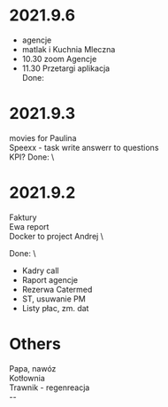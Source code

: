 # 2021.9.6
- agencje 
- matlak i Kuchnia Mleczna
- 10.30 zoom Agencje
- 11.30 Przetargi aplikacja 
</br>Done:

# 2021.9.3
movies for Paulina \
Speexx - task  write answerr to questions \
KPI?
Done: \

# 2021.9.2
Faktury \
Ewa report \
Docker to project Andrej \

Done: \
- Kadry call 
- Raport agencje 
- Rezerwa Catermed 
- ST, usuwanie PM
- Listy płac, zm. dat


# Others
Papa, nawóz </br>
Kotłownia </br>
Trawnik - regenreacja </br>
--</br>
